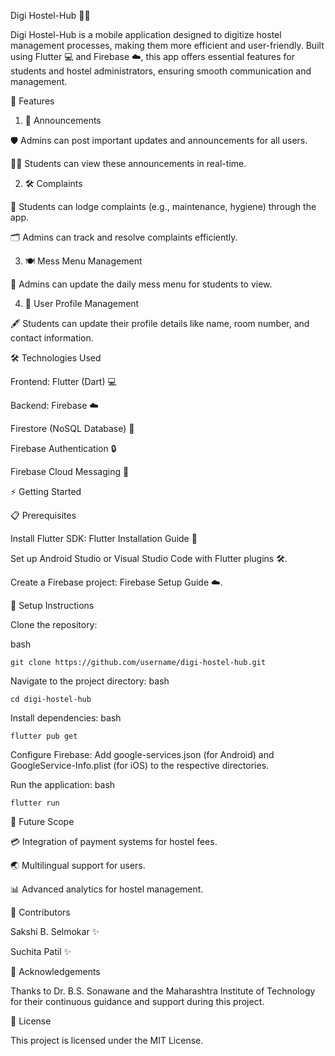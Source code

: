 Digi Hostel-Hub 📱🏢


Digi Hostel-Hub is a mobile application designed to digitize hostel management processes, making them more efficient and user-friendly. Built using Flutter 💻 and Firebase ☁️, this app offers essential features for students and hostel administrators, ensuring smooth communication and management.


🚀 Features

1. 📢 Announcements

🛡️ Admins can post important updates and announcements for all users.

👩‍🎓 Students can view these announcements in real-time.

2. 🛠 Complaints
   
📝 Students can lodge complaints (e.g., maintenance, hygiene) through the app.

🗂️ Admins can track and resolve complaints efficiently.


3. 🍽 Mess Menu Management
   
🍴 Admins can update the daily mess menu for students to view.

4. 👤 User Profile Management
   
🖋️ Students can update their profile details like name, room number, and contact information.


🛠️ Technologies Used

Frontend: Flutter (Dart) 💻

Backend: Firebase ☁️

Firestore (NoSQL Database) 📂

Firebase Authentication 🔒

Firebase Cloud Messaging 🔔


⚡ Getting Started

📋 Prerequisites

Install Flutter SDK: Flutter Installation Guide 💾

Set up Android Studio or Visual Studio Code with Flutter plugins 🛠️.

Create a Firebase project: Firebase Setup Guide ☁️.

🔧 Setup Instructions

Clone the repository:

bash
```
git clone https://github.com/username/digi-hostel-hub.git
```
Navigate to the project directory:
bash 
```
cd digi-hostel-hub
```
Install dependencies:
bash
```
flutter pub get
```
Configure Firebase:
Add google-services.json (for Android) and GoogleService-Info.plist (for iOS) to the respective directories.

Run the application:
bash
```
flutter run
```

🌟 Future Scope

💳 Integration of payment systems for hostel fees.

🌏 Multilingual support for users.

📊 Advanced analytics for hostel management.


🤝 Contributors

Sakshi B. Selmokar ✨

Suchita Patil ✨

🙌 Acknowledgements

Thanks to Dr. B.S. Sonawane and the Maharashtra Institute of Technology for their continuous guidance and support during this project.



📜 License

This project is licensed under the MIT License.
